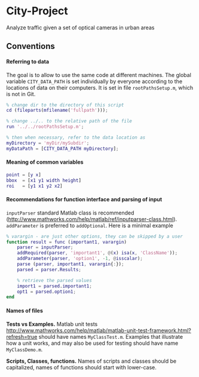City-Project
============

Analyze traffic given a set of optical cameras in urban areas


## Conventions

#### Referring to data
The goal is to allow to use the same code at different machines. The global variable `CITY_DATA_PATH` is set individually by everyone according to the locations of data on their computers. It is set in file `rootPathsSetup.m`, which is not in Git.

```Matlab
% change dir to the directory of this script
cd (fileparts(mfilename('fullpath')));

% change ../.. to the relative path of the file
run '../../rootPathsSetup.m';

% then when necessary, refer to the data location as
myDirectory = 'myDir/mySubdir';
myDataPath = [CITY_DATA_PATH myDirectory];
```

#### Meaning of common variables

```Matlab
point = [y x]
bbox  = [x1 y1 width height]
roi   = [y1 x1 y2 x2]
```

#### Recommendations for function interface and parsing of input
`inputParser` standard Matlab class is recommended (http://www.mathworks.com/help/matlab/ref/inputparser-class.html). `addParameter` is preferred to `addOptional`. Here is a minimal example

```Matlab
% varargin - are just other options, they can be skipped by a user
function result = func (important1, varargin) 
    parser = inputParser;
    addRequired(parser, 'important1', @(x) isa(x, 'ClassName'));
    addParameter(parser, 'option1', -1, @isscalar);
    parse (parser, important1, varargin{:});
    parsed = parser.Results;

    % retrieve the parsed values
    import1 = parsed.important1;
    opt1 = parsed.option1;
end
```

#### Names of files

__Tests vs Examples.__ Matlab unit tests http://www.mathworks.com/help/matlab/matlab-unit-test-framework.html?refresh=true should have names `MyClassTest.m`. Examples that illustrate how a unit works, and may also be used for testing should have name `MyClassDemo.m`.

__Scripts, Classes, functions.__ Names of scripts and classes should be capitalized, names of functions should start with lower-case.


